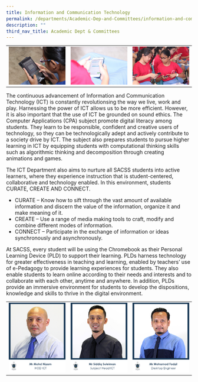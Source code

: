 ```yaml
---
title: Information and Communication Technology
permalink: /departments/Academic-Dep-and-Committees/information-and-communication-technology/
description: ""
third_nav_title: Academic Dept & Committees
---
```




|   |   |   |
|---|---|---|
|  ![](/images/Departments/Academic%20Dep%20&%20Comittee/Infocomm%20Technology/IMG_6805-scaled.jpg) | ![](/images/Departments/Academic%20Dep%20&%20Comittee/Infocomm%20Technology/IMG_6844-scaled.jpg)  | ![](/images/Departments/Academic%20Dep%20&%20Comittee/Infocomm%20Technology/IMG_6852-scaled.jpg)  |

The continuous advancement of Information and Communication Technology (ICT) is constantly revolutionsing the way we live, work and play. Harnessing the power of ICT allows us to be more efficient. However, it is also important that the use of ICT be grounded on sound ethics. The Computer Applications (CPA) subject promote digital literacy among students. They learn to be responsible, confident and creative users of technology, so they can be technologically adept and actively contribute to a society drive by ICT. The subject also prepares students to pursue higher learning in ICT by equipping students with computational thinking skills such as algorithmic thinking and decomposition through creating animations and games.

The ICT Department also aims to nurture all SACSS students into active learners, where they experience instruction that is student-centered, collaborative and technology enabled. In this environment, students CURATE, CREATE AND CONNECT. 

*   CURATE – Know how to sift through the vast amount of available information and discern the value of the information, organize it and make meaning of it.
*   CREATE – Use a range of media making tools to craft, modify and combine different modes of information.
*   CONNECT – Participate in the exchange of information or ideas synchronously and asynchronously.

At SACSS, every student will be using the Chromebook as their Personal Learning Device (PLD) to support their learning. PLDs harness technology for greater effectiveness in teaching and learning, enabled by teachers’ use of e-Pedagogy to provide learning experiences for students. They also enable students to learn online according to their needs and interests and to collaborate with each other, anytime and anywhere. In addition, PLDs provide an immersive environment for students to develop the dispositions, knowledge and skills to thrive in the digital environment.


|   |   |   |
|---|---|---|
|  ![](/images/Departments/Academic%20Dep%20&%20Comittee/Infocomm%20Technology/1_MR-MOHD-NIZAM.jpg) |![](/images/Departments/Academic%20Dep%20&%20Comittee/Infocomm%20Technology/2_MR-SIDDIQ-SULEIMAN.jpg)   |  ![](/images/Departments/Academic%20Dep%20&%20Comittee/Infocomm%20Technology/4_MR-MOHD-FADZIL.jpg) |